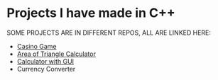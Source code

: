 # Projects I have made in C++

SOME PROJECTS ARE IN DIFFERENT REPOS, ALL ARE LINKED HERE:
- [Casino Game](https://github.com/ryanalumkal/CPP-Projects/tree/main/Casino%20Game)
- [Area of Triangle Calculator](https://github.com/ryanalumkal/CPP-Projects/tree/main/Area%20of%20Triangle%20Calculator)
- [Calculator with GUI](https://github.com/ryanalumkal/Advanced-Calculator)
- Currency Converter 
